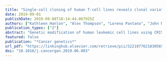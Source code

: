 ```yaml
---
title: "Single-cell cloning of human T-cell lines reveals clonal variation in cell death responses to chemotherapeutics."
date: 2019-09-01
publishDate: 2019-09-08T18:14:44.067925Z
authors: ["Kathleen Hanlon", "Alex Thompson", "Lorena Pantano", "John N Hutchinson", "Arshed Al-Obeidi", "Shu Wang", "Meghan Bliss-Moreau", "Jennifer Helble", "Gabriela Alexe", "Kimberly Stegmaier", "Daniel E Bauer", "Ben A Croker"]
publication_types: ["2"]
abstract: "Genetic modification of human leukemic cell lines using CRISPR-Cas9 has become a staple of gene-function studies. Single-cell cloning of modified cells is frequently used to facilitate studies of gene function. Inherent in this approach is an assumption that the genetic drift, amplified in some cell lines by mutations in DNA replication and repair machinery, as well as non-genetic factors will not introduce significant levels of experimental cellular heterogeneity in clones derived from parental populations. In this study, we characterize the variation in cell death of fifty clonal cell lines generated from human Jurkat and MOLT-4 T-cells edited by CRISPR-Cas9. We demonstrate a wide distribution of sensitivity to chemotherapeutics between non-edited clonal human leukemia T-cell lines, and also following CRISPR-Cas9 editing at the NLRP1 locus, or following transfection with non-targeting sgRNA controls. The cell death sensitivity profile of clonal cell lines was consistent across experiments and failed to revert to the non-clonal parental phenotype. Whole genome sequencing of two clonal cell lines edited by CRISPR-Cas9 revealed unique and shared genetic variants, which had minimal read support in the non-clonal parental population and were not suspected CRISPR-Cas9 off-target effects. These variants included genes related to cell death and drug metabolism. The variation in cell death phenotype of clonal populations of human T-cell lines may be a consequence of T-cell line genetic instability, and to a lesser extent clonal heterogeneity in the parental population or CRISPR-Cas9 off-target effects not predicted by current models. This work highlights the importance of genetic variation between clonal T-cell lines in the design, conduct, and analysis of experiments to investigate gene function after single-cell cloning. Copyright o̧pyright 2019 Elsevier Inc. All rights reserved."
featured: false
publication: "*Cancer genetics*"
url_pdf: "https://linkinghub.elsevier.com/retrieve/pii/S2210776218305696"
doi: "10.1016/j.cancergen.2019.06.003"
---
```


